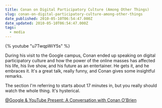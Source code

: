 ```yaml
---
title: Conan on Digital Participatory Culture (Among Other Things)
slug: conan-on-digital-participatory-culture-among-other-things
date_published: 2010-05-10T06:54:47.000Z
date_updated: 2010-05-10T06:54:47.000Z
tags:
  - media
---
```


{% youtube "u7TwqpWiY5s" %}

During his visit to the Google campus, Conan ended up speaking on digital participatory culture and how the power of the online masses has affected his life, his live show, and his future as an entertainer. He gets it, and he embraces it. It's a great talk, really funny, and Conan gives some insightful remarks.

The section I'm referring to starts about 17 minutes in, but you really should watch the whole thing. It's hysterical.

[@Google & YouTube Present: A Conversation with Conan O'Brien](http://www.youtube.com/watch?v=u7TwqpWiY5s)
